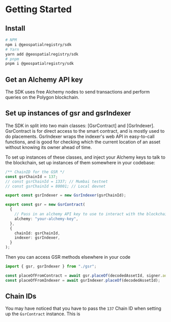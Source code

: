 # Getting Started

## Install

```bash
# NPM
npm i @geospatialregistry/sdk
# Yarn
yarn add @geospatialregistry/sdk
# pnpm
pnpm i @geospatialregistry/sdk
```

## Get an Alchemy API key

The SDK uses free Alchemy nodes to send transactions and perform queries on the
Polygon blockchain.

## Set up instances of gsr and gsrIndexer

The SDK in split into two main classes: [GsrContract] and [GsrIndexer].
GsrContract is for direct access to the smart contract, and is mostly used to do
placements. GsrIndexer wraps the indexer's web API in easy-to-call functions,
and is good for checking which the current location of an asset without knowing
its owner ahead of time.

To set up instances of these classes, and inject your Alchemy keys to talk to
the blockchain, set up instances of them somewhere in your codebase:

```ts filename="gsr.ts"
/** ChainID for the GSR */
const gsrChainId = 137;
// const gsrChainId = 1337; // Mumbai testnet
// const gsrChainId = 80001; // Local devnet

export const gsrIndexer = new GsrIndexer(gsrChainId);

export const gsr = new GsrContract(
  {
    // Pass in an alchemy API key to use to interact with the blockchain.
    alchemy: "your-alchemy-key",
  },
  {
    chainId: gsrChainId,
    indexer: gsrIndexer,
  }
);
```

Then you can access GSR methods elsewhere in your code

```ts
import { gsr, gsrIndexer } from "./gsr";

const placeOfFromContract = await gsr.placeOf(decodedAssetId, signer.address);
const placeOfFromIndexer = await gsrIndexer.placeOf(decodedAssetId);
```

## Chain IDs

You may have noticed that you have to pass the `137` Chain ID when setting up
the `GsrContract` instance. This is
